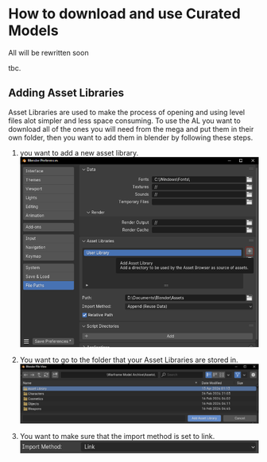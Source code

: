 # How to download and use Curated Models
All will be rewritten soon
<!--
???+ tip "Video Guides":

=== "Extractor Guide" 

	This video will show you how to use the exporter.  
	[![Extractor Guide](https://img.youtube.com/vi/71fCaIE7J_4/0.jpg)](https://www.youtube.com/watch?v=71fCaIE7J_4)

=== "Shader Guide"  
	This video will give you a general understanding of shaders as well as teaching you how to use Valkyrie.
		
	[![Shater Guide](https://img.youtube.com/vi/XgdNyk1w-yQ/0.jpg)](https://www.youtube.com/watch?v=XgdNyk1w-yQ)


### Downloading the Models
- To download the models go to the [Prvfru](https://mega.nz/folder/DBwnUCKZ#7AgPI0dQoNMOZKqzHKADPw) archive on mega.
	*Warframe/Characters/Tenno is where you will find already set up warframes*
once the the .rar of the warframe you want to use has been downloaded you will then need to download the DetailTextures.rar file in the Warframe/Details directory [File Link.](https://mega.nz/folder/DBwnUCKZ#7AgPI0dQoNMOZKqzHKADPw/file/nRYmmBzA)

You then want to extract DetailTextures to their own folder.
Then the model you downloaded to their own folder. 
The file structure should look like this:
```
C:\"Path to any folder"\DetailTextures
C:\"Path to any folder"\Characters\Tenno\"model you downloaded.blend"
```

## Using the models
*You will want to make sure that your blender build is the most updated it can be to avoid any issues that may occur*

After you have opened up blender you will want to open the file from where you downloaded it. 

Once you open the file your blender should look something like this 

![Ui](https://media.discordapp.net/attachments/733122991512092774/1125479834135580715/image.png)


### Setting Up DetailTextures
before you do anything you will want to make sure that your DetailTextures are found
To do this you will want to follow these steps

1. Click on File -> External Data -> Report missing files

![Report Missing](https://media.discordapp.net/attachments/733122991512092774/1125483541501841428/image.png)

2. When you click it, one of three things will happen
 1. The status bar at the bottom of the window will show an error saying it is missing `Normal Atlas.bmp` and `PBR Atlas.bmp`, this means that your Detailtextures folder could not be found.
 2. The status bar will show errors for more than just `Normal Atlas.bmp` and `PBR Atlas.bmp` 
 3. No errors will show up, this means you can move on to the [[#How to change properties]] Section.
	1. Clicking the bar will then bring up the info log telling you what textures you are missing, If you see more than just `Normal Atlas.bmp` and `PBR Atlas.bmp` you may be using an outdated blend or another persons. 

![StatusBar](https://media.discordapp.net/attachments/733122991512092774/1125483892342804632/image.png)

![InfoLog](https://media.discordapp.net/attachments/733122991512092774/1125484079173861457/image.png)

2.3 now that you know that your DetailTextures hasn't been loaded you can follow these steps to locate them. 
	2.4 Click on Find Missing files

![Missing Files](https://media.discordapp.net/attachments/733122991512092774/1125481488159350784/image.png)

This will then open up a window where you will need to navigate to where your stored your DetailTextures earlier and then you need to press the find missing files button.
### How to change properties
Once you have the file ready you should first
-->
tbc.
<!--If Pruu has a million fans, then I am one of them. If Pruu has ten fans, then I am one of them. If Pruu has only one fan then that is me. If Pruu has no fans, then that means I am no longer on earth. If the world is against Pruu, then I am against the world.-->

## Adding Asset Libraries 
Asset Libraries are used to make the process of opening and using level files alot simpler and less space consuming.
To use the AL you want to download all of the ones you will need from the mega and put them in their own folder, then you want to add them in blender by following these steps.  

1. you want to add a new asset library.  
![text](../../assets/images/asset-lib-1.png)  

2. You want to go to the folder that your Asset Libraries are stored in.  
![text](../../assets/images/asset-lib-2.png)  

3. You want to make sure that the import method is set to link.  
![text](../../assets/images/asset-lib-3.png)
